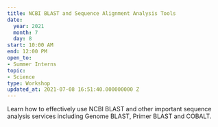 ```yaml
---
title: NCBI BLAST and Sequence Alignment Analysis Tools
date:
  year: 2021
  month: 7
  day: 8
start: 10:00 AM
end: 12:00 PM
open_to:
- Summer Interns
topic:
- Science
type: Workshop
updated_at: 2021-07-08 16:51:40.000000000 Z
---
```

Learn how to effectively use NCBI BLAST and other important sequence
analysis services including Genome BLAST, Primer BLAST and COBALT.
